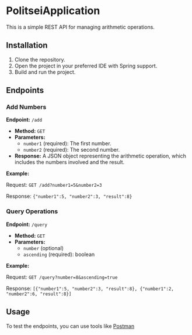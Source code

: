 # PolitseiApplication

This is a simple REST API for managing arithmetic operations.

## Installation

1. Clone the repository.
2. Open the project in your preferred IDE with Spring support.
3. Build and run the project.

## Endpoints

### Add Numbers

**Endpoint:** `/add`

- **Method:** `GET`
- **Parameters:**
    - `number1` (required): The first number.
    - `number2` (required): The second number.
- **Response:** A JSON object representing the arithmetic operation, which includes the numbers involved and the result.

**Example:**

Request: `GET /add?number1=5&number2=3`

Response: `{"number1":5, "number2":3, "result":8}`

### Query Operations

**Endpoint:** `/query`

- **Method:** `GET`
- **Parameters:**
    - `number` (optional)
    - `ascending` (required): boolean
  
**Example:**

Request: `GET /query?number=8&ascending=true`

Response: `[{"number1":5, "number2":3, "result":8}, {"number1":2, "number2":6, "result":8}]`

## Usage

To test the endpoints, you can use tools like [Postman](https://www.postman.com/) 
